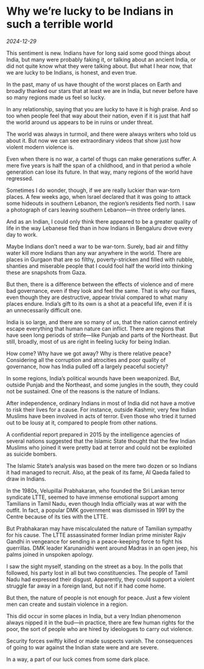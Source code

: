 # Why we’re lucky to be Indians in such a terrible world

*2024-12-29*

This sentiment is new. Indians have for long said some good things about
India, but many were probably faking it, or talking about an ancient
India, or did not quite know what they were talking about. But what I
hear now, that we are lucky to be Indians, is honest, and even true.

In the past, many of us have thought of the worst places on Earth and
broadly thanked our stars that at least we are in India, but never
before have so many regions made us feel so lucky.

In any relationship, saying that you are lucky to have it is high
praise. And so too when people feel that way about their nation, even if
it is just that half the world around us appears to be in ruins or under
threat.

The world was always in turmoil, and there were always writers who told
us about it. But now we can see extraordinary videos that show just how
violent modern violence is.

Even when there is no war, a cartel of thugs can make generations
suffer. A mere five years is half the span of a childhood, and in that
period a whole generation can lose its future. In that way, many regions
of the world have regressed.

Sometimes I do wonder, though, if we are really luckier than war-torn
places. A few weeks ago, when Israel declared that it was going to
attack some hideouts in southern Lebanon, the region’s residents fled
north. I saw a photograph of cars leaving southern Lebanon—in three
orderly lanes.

And as an Indian, I could only think there appeared to be a greater
quality of life in the way Lebanese fled than in how Indians in
Bengaluru drove every day to work.

Maybe Indians don’t need a war to be war-torn. Surely, bad air and
filthy water kill more Indians than any war anywhere in the world. There
are places in Gurgaon that are so filthy, poverty-stricken and filled
with rubble, shanties and miserable people that I could fool half the
world into thinking these are snapshots from Gaza.

But then, there is a difference between the effects of violence and of
mere bad governance, even if they look and feel the same. That is why
our flaws, even though they are destructive, appear trivial compared to
what many places endure. India’s gift to its own is a shot at a peaceful
life, even if it is an unnecessarily difficult one.

India is so large, and there are so many of us, that the nation cannot
entirely escape everything that human nature can inflict. There are
regions that have seen long periods of strife—like Punjab and parts of
the Northeast. But still, broadly, most of us are right in feeling lucky
for being Indian.

How come? Why have we got away? Why is there relative peace? Considering
all the corruption and atrocities and poor quality of governance, how
has India pulled off a largely peaceful society?

In some regions, India’s political wounds have been weaponized. But,
outside Punjab and the Northeast, and some jungles in the south, they
could not be sustained. One of the reasons is the nature of Indians.

After independence, ordinary Indians in most of India did not have a
motive to risk their lives for a cause. For instance, outside Kashmir,
very few Indian Muslims have been involved in acts of terror. Even those
who tried it turned out to be lousy at it, compared to people from other
nations.

A confidential report prepared in 2015 by the intelligence agencies of
several nations suggested that the Islamic State thought that the few
Indian Muslims who joined it were pretty bad at terror and could not be
exploited as suicide bombers.

The Islamic State’s analysis was based on the mere two dozen or so
Indians it had managed to recruit. Also, at the peak of its fame, Al
Qaeda failed to draw in Indians.

In the 1980s, Velupillai Prabhakaran, who founded the Sri Lankan terror
syndicate LTTE, seemed to have immense emotional support among Tamilians
in Tamil Nadu, even though India officially was at war with the outfit.
In fact, a popular DMK government was dismissed in 1991 by the Centre
because of its ties with the LTTE.

But Prabhakaran may have miscalculated the nature of Tamilian sympathy
for his cause. The LTTE assassinated former Indian prime minister Rajiv
Gandhi in vengeance for sending in a peace-keeping force to fight his
guerrillas. DMK leader Karunanidhi went around Madras in an open jeep,
his palms joined in unspoken apology.

I saw the sight myself, standing on the street as a boy. In the polls
that followed, his party lost in all but two constituencies. The people
of Tamil Nadu had expressed their disgust. Apparently, they could
support a violent struggle far away in a foreign land, but not if it had
come home.

But then, the nature of people is not enough for peace. Just a few
violent men can create and sustain violence in a region.

This did occur in some places in India, but a very Indian phenomenon
always nipped it in the bud—in practice, there are few human rights for
the poor, the sort of people who are hired by ideologues to carry out
violence.

Security forces swiftly killed or made suspects vanish. The consequences
of going to war against the Indian state were and are severe.

In a way, a part of our luck comes from some dark place.

 
